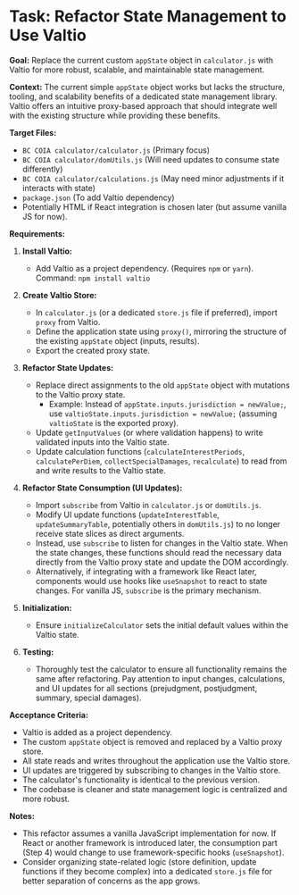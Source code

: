 # Task: Refactor State Management to Use Valtio

**Goal:** Replace the current custom `appState` object in `calculator.js` with Valtio for more robust, scalable, and maintainable state management.

**Context:**
The current simple `appState` object works but lacks the structure, tooling, and scalability benefits of a dedicated state management library. Valtio offers an intuitive proxy-based approach that should integrate well with the existing structure while providing these benefits.

**Target Files:**
*   `BC COIA calculator/calculator.js` (Primary focus)
*   `BC COIA calculator/domUtils.js` (Will need updates to consume state differently)
*   `BC COIA calculator/calculations.js` (May need minor adjustments if it interacts with state)
*   `package.json` (To add Valtio dependency)
*   Potentially HTML if React integration is chosen later (but assume vanilla JS for now).

**Requirements:**

1.  **Install Valtio:**
    *   Add Valtio as a project dependency. (Requires `npm` or `yarn`). Command: `npm install valtio`

2.  **Create Valtio Store:**
    *   In `calculator.js` (or a dedicated `store.js` file if preferred), import `proxy` from Valtio.
    *   Define the application state using `proxy()`, mirroring the structure of the existing `appState` object (inputs, results).
    *   Export the created proxy state.

3.  **Refactor State Updates:**
    *   Replace direct assignments to the old `appState` object with mutations to the Valtio proxy state.
        *   Example: Instead of `appState.inputs.jurisdiction = newValue;`, use `valtioState.inputs.jurisdiction = newValue;` (assuming `valtioState` is the exported proxy).
    *   Update `getInputValues` (or where validation happens) to write validated inputs into the Valtio state.
    *   Update calculation functions (`calculateInterestPeriods`, `calculatePerDiem`, `collectSpecialDamages`, `recalculate`) to read from and write results to the Valtio state.

4.  **Refactor State Consumption (UI Updates):**
    *   Import `subscribe` from Valtio in `calculator.js` or `domUtils.js`.
    *   Modify UI update functions (`updateInterestTable`, `updateSummaryTable`, potentially others in `domUtils.js`) to no longer receive state slices as direct arguments.
    *   Instead, use `subscribe` to listen for changes in the Valtio state. When the state changes, these functions should read the necessary data directly from the Valtio proxy state and update the DOM accordingly.
    *   Alternatively, if integrating with a framework like React later, components would use hooks like `useSnapshot` to react to state changes. For vanilla JS, `subscribe` is the primary mechanism.

5.  **Initialization:**
    *   Ensure `initializeCalculator` sets the initial default values within the Valtio state.

6.  **Testing:**
    *   Thoroughly test the calculator to ensure all functionality remains the same after refactoring. Pay attention to input changes, calculations, and UI updates for all sections (prejudgment, postjudgment, summary, special damages).

**Acceptance Criteria:**
*   Valtio is added as a project dependency.
*   The custom `appState` object is removed and replaced by a Valtio proxy store.
*   All state reads and writes throughout the application use the Valtio store.
*   UI updates are triggered by subscribing to changes in the Valtio store.
*   The calculator's functionality is identical to the previous version.
*   The codebase is cleaner and state management logic is centralized and more robust.

**Notes:**
*   This refactor assumes a vanilla JavaScript implementation for now. If React or another framework is introduced later, the consumption part (Step 4) would change to use framework-specific hooks (`useSnapshot`).
*   Consider organizing state-related logic (store definition, update functions if they become complex) into a dedicated `store.js` file for better separation of concerns as the app grows.
